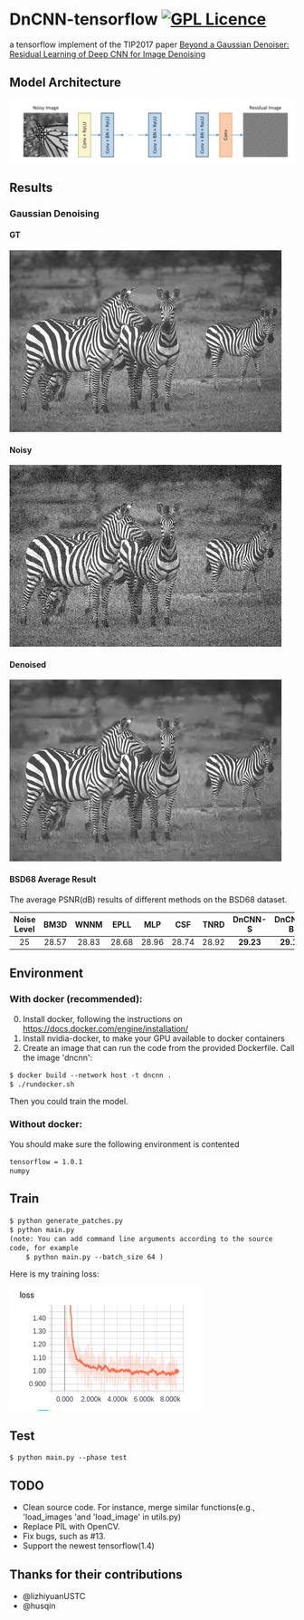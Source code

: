 # DnCNN-tensorflow   [![GPL Licence](https://badges.frapsoft.com/os/gpl/gpl.svg?v=103)](https://opensource.org/licenses/GPL-3.0/)  
a tensorflow implement of the TIP2017 paper [Beyond a Gaussian Denoiser: Residual Learning of Deep CNN for Image Denoising](http://www4.comp.polyu.edu.hk/~cslzhang/paper/DnCNN.pdf)

## Model Architecture
![graph](./img/model.png)


## Results
### Gaussian Denoising
#### GT
![gt](./img/gt.png) 
#### Noisy
![noisy](./img/noisy.png)
#### Denoised
![denoised](./img/denoised.png)

#### BSD68 Average Result 
The average PSNR(dB) results of different methods on the BSD68 dataset.

|  Noise Level | BM3D | WNNM  | EPLL | MLP |  CSF |TNRD  | DnCNN-S | DnCNN-B | DnCNN-tensorflow |
|:-------:|:-------:|:-------:|:-------:|:-------:|:-------:|:-------:|:-------:|:-------:|:-------:|
| 25  |  28.57  |   28.83   | 28.68  | 28.96 |  28.74 |  28.92 | **29.23** | **29.16**  | **29.24** |


## Environment
### With docker (recommended):
0) Install docker, following the instructions on https://docs.docker.com/engine/installation/
1) Install nvidia-docker, to make your GPU available to docker containers
2) Create an image that can run the code from the provided Dockerfile. Call the image 'dncnn':
```
$ docker build --network host -t dncnn .
$ ./rundocker.sh
```
Then you could train the model.

### Without docker:
You should make sure the following environment is contented
```
tensorflow = 1.0.1
numpy
```


## Train
```
$ python generate_patches.py
$ python main.py
(note: You can add command line arguments according to the source code, for example
    $ python main.py --batch_size 64 )
```
Here is my training loss:


![loss](./img/loss.png) 

## Test
```
$ python main.py --phase test
```

## TODO
* Clean source  code. For instance, merge similar functions(e.g., 'load_images 'and 'load_image' in utils.py)
* Replace PIL with OpenCV.
* Fix bugs, such as #13.
* Support the newest tensorflow(1.4)

## Thanks for their contributions
* @lizhiyuanUSTC
* @husqin







